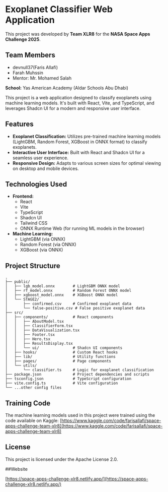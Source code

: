 ﻿# Exoplanet Classifier Web Application

This project was developed by **Team XLR8** for the **NASA Space Apps Challenge 2025**.

## Team Members

*   devnull37(Faris Allafi)
*   Farah Muhssin
*   Mentor: Mr. Mohamed Salah

**School:** Yas American Academy (Aldar Schools Abu Dhabi)

This project is a web application designed to classify exoplanets using machine learning models. It's built with React, Vite, and TypeScript, and leverages Shadcn UI for a modern and responsive user interface.

## Features

*   **Exoplanet Classification:** Utilizes pre-trained machine learning models (LightGBM, Random Forest, XGBoost in ONNX format) to classify exoplanets.
*   **Interactive User Interface:** Built with React and Shadcn UI for a seamless user experience.
*   **Responsive Design:** Adapts to various screen sizes for optimal viewing on desktop and mobile devices.

## Technologies Used

*   **Frontend:**
    *   React
    *   Vite
    *   TypeScript
    *   Shadcn UI
    *   Tailwind CSS
    *   ONNX Runtime Web (for running ML models in the browser)
*   **Machine Learning:**
    *   LightGBM (via ONNX)
    *   Random Forest (via ONNX)
    *   XGBoost (via ONNX)

## Project Structure

```
.
├── public/
│   ├── lgb_model.onnx        # LightGBM ONNX model
│   ├── rf_model.onnx         # Random Forest ONNX model
│   ├── xgboost_model.onnx    # XGBoost ONNX model
│   └── STAGE2/
│       ├── confirmed.csv     # Confirmed exoplanet data
│       └── false-positive.csv # False positive exoplanet data
├── src/
│   ├── components/           # React components
│   │   ├── AboutModel.tsx
│   │   ├── ClassifierForm.tsx
│   │   ├── DataVisualization.tsx
│   │   ├── Footer.tsx
│   │   ├── Hero.tsx
│   │   ├── ResultsDisplay.tsx
│   │   └── ui/               # Shadcn UI components
│   ├── hooks/                # Custom React hooks
│   ├── lib/                  # Utility functions
│   ├── pages/                # Page components
│   └── utils/
│       └── classifier.ts     # Logic for exoplanet classification
├── package.json              # Project dependencies and scripts
├── tsconfig.json             # TypeScript configuration
├── vite.config.ts            # Vite configuration
└── ...other config files
```

## Training Code

The machine learning models used in this project were trained using the code available on Kaggle:
[https://www.kaggle.com/code/farisallafi/space-apps-challenge-team-xlr8](https://www.kaggle.com/code/farisallafi/space-apps-challenge-team-xlr8)

## License

This project is licensed under the Apache License 2.0.

##Website

[https://space-apps-challenge-xlr8.netlify.app/](https://space-apps-challenge-xlr8.netlify.app/)

